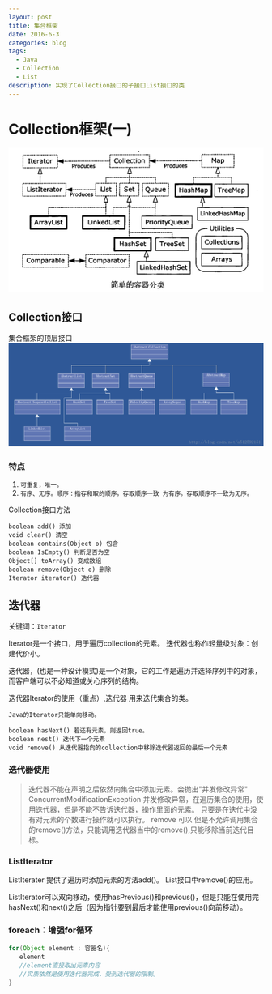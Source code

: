 ```yaml
---
layout: post
title: 集合框架
date: 2016-6-3
categories: blog
tags:
  - Java
  - Collection
  - List
description: 实现了Collection接口的子接口List接口的类
---
```


# Collection框架(一)

![集合框架继承关系图](/img/collectionFramework.png)

## Collection接口

集合框架的顶层接口 ![集合框架继承关系图](/img/collectionExtends.jpg)

### 特点

1. `可重复，唯一。`
2. `有序、无序。顺序：指存和取的顺序。存取顺序一致 为有序。存取顺序不一致为无序。`

Collection接口方法

```
boolean add() 添加
void clear() 清空
boolean contains(Object o) 包含
boolean IsEmpty() 判断是否为空
Object[] toArray() 变成数组
boolean remove(Object o) 删除
Iterator iterator() 迭代器
```

## 迭代器

关键词：`Iterator`

Iterator是一个接口，用于遍历collection的元素。 迭代器也称作轻量级对象：创建代价小。

迭代器，(也是一种设计模式)是一个对象，它的工作是遍历并选择序列中的对象，而客户端可以不必知道或关心序列的结构。

迭代器Iterator的使用（重点）,迭代器 用来迭代集合的类。

`Java的Iterator只能单向移动。`

```
boolean hasNext() 若还有元素，则返回true。
boolean nest() 迭代下一个元素
void remove() 从迭代器指向的collection中移除迭代器返回的最后一个元素
```

### 迭代器使用

> 迭代器不能在声明之后依然向集合中添加元素。会抛出"并发修改异常" ConcurrentModificationException 并发修改异常，在遍历集合的使用，使用迭代器，但是不能不告诉迭代器，操作里面的元素。 只要是在迭代中没有对元素的个数进行操作就可以执行。 remove 可以 但是不允许调用集合的remove()方法，只能调用迭代器当中的remove(),只能移除当前迭代目标。

### ListIterator

ListIterater 提供了遍历时添加元素的方法add()。 List接口中remove()的应用。

ListIterator可以双向移动，使用hasPrevious()和previous()，但是只能在使用完hasNext()和next()之后（因为指针要到最后才能使用previous()向前移动）。

### foreach：增强for循环

```java
for(Object element : 容器名){
   element
   //element直接取出元素内容
   //实质依然是使用迭代器完成，受到迭代器的限制。
}
```
